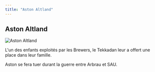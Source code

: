 ```yaml
---
title: "Aston Altland"
---
```


Aston Altland
-------------


![Aston Altland](/images/stories/saga/g-tekketsu-s2/persos/aston-altland.png)


L'un des enfants exploités par les Brewers, le Tekkadan leur a offert une place dans leur famille.




Aston se fera tuer durant la guerre entre Arbrau et SAU.



